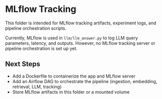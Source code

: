 # MLflow Tracking

This folder is intended for MLflow tracking artifacts, experiment logs, and pipeline orchestration scripts.

Currently, MLflow is used in `llm/llm_answer.py` to log LLM query parameters, latency, and outputs. However, no MLflow tracking server or pipeline orchestration is set up yet.

## Next Steps
- Add a Dockerfile to containerize the app and MLflow server
- Add an Airflow DAG to orchestrate the pipeline (ingestion, embedding, retrieval, LLM, tracking)
- Store MLflow artifacts in this folder or a mounted volume
